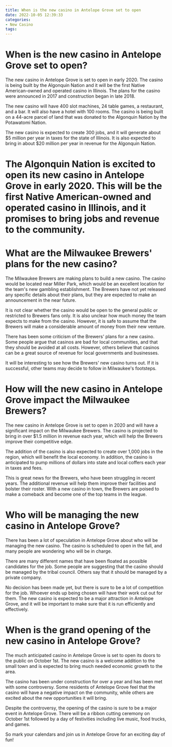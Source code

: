```yaml
---
title: When is the new casino in Antelope Grove set to open
date: 2022-10-05 12:39:33
categories:
- New Casino
tags:
---
```



#  When is the new casino in Antelope Grove set to open?

The new casino in Antelope Grove is set to open in early 2020. The casino is being built by the Algonquin Nation and it will be the first Native American-owned and operated casino in Illinois. The plans for the casino were announced in 2017 and construction began in late 2018.

The new casino will have 400 slot machines, 24 table games, a restaurant, and a bar. It will also have a hotel with 100 rooms. The casino is being built on a 44-acre parcel of land that was donated to the Algonquin Nation by the Potawatomi Nation.

The new casino is expected to create 300 jobs, and it will generate about $5 million per year in taxes for the state of Illinois. It is also expected to bring in about $20 million per year in revenue for the Algonquin Nation.

# The Algonquin Nation is excited to open its new casino in Antelope Grove in early 2020. This will be the first Native American-owned and operated casino in Illinois, and it promises to bring jobs and revenue to the community.

#  What are the Milwaukee Brewers' plans for the new casino?

The Milwaukee Brewers are making plans to build a new casino. The casino would be located near Miller Park, which would be an excellent location for the team's new gambling establishment. The Brewers have not yet released any specific details about their plans, but they are expected to make an announcement in the near future.

It is not clear whether the casino would be open to the general public or restricted to Brewers fans only. It is also unclear how much money the team expects to make from the casino. However, it is safe to assume that the Brewers will make a considerable amount of money from their new venture.

There has been some criticism of the Brewers' plans for a new casino. Some people argue that casinos are bad for local communities, and that they should be avoided at all costs. However, others believe that casinos can be a great source of revenue for local governments and businesses.

It will be interesting to see how the Brewers' new casino turns out. If it is successful, other teams may decide to follow in Milwaukee's footsteps.

#  How will the new casino in Antelope Grove impact the Milwaukee Brewers?

The new casino in Antelope Grove is set to open in 2020 and will have a significant impact on the Milwaukee Brewers. The casino is projected to bring in over $1.5 million in revenue each year, which will help the Brewers improve their competitive edge.

The addition of the casino is also expected to create over 1,000 jobs in the region, which will benefit the local economy. In addition, the casino is anticipated to pump millions of dollars into state and local coffers each year in taxes and fees.

This is great news for the Brewers, who have been struggling in recent years. The additional revenue will help them improve their facilities and bolster their roster. With a new casino in town, the Brewers are poised to make a comeback and become one of the top teams in the league.

#  Who will be managing the new casino in Antelope Grove?

There has been a lot of speculation in Antelope Grove about who will be managing the new casino. The casino is scheduled to open in the fall, and many people are wondering who will be in charge.

There are many different names that have been floated as possible candidates for the job. Some people are suggesting that the casino should be managed by the tribal council. Others say that it should be managed by a private company.

No decision has been made yet, but there is sure to be a lot of competition for the job. Whoever ends up being chosen will have their work cut out for them. The new casino is expected to be a major attraction in Antelope Grove, and it will be important to make sure that it is run efficiently and effectively.

#  When is the grand opening of the new casino in Antelope Grove?

The much anticipated casino in Antelope Grove is set to open its doors to the public on October 1st. The new casino is a welcome addition to the small town and is expected to bring much needed economic growth to the area.

The casino has been under construction for over a year and has been met with some controversy. Some residents of Antelope Grove feel that the casino will have a negative impact on the community, while others are excited about the new opportunities it will bring.

Despite the controversy, the opening of the casino is sure to be a major event in Antelope Grove. There will be a ribbon cutting ceremony on October 1st followed by a day of festivities including live music, food trucks, and games.

So mark your calendars and join us in Antelope Grove for an exciting day of fun!